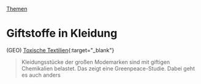 [Themen](../themen.html)   

# Giftstoffe in Kleidung

(GEO) [Toxische Textilien](https://www.geo.de/natur/nachhaltigkeit/3142-rtkl-gift-kleidung-toxische-textilien){:target="_blank"}   
> Kleidungsstücke der großen Modemarken sind mit giftigen Chemikalien belastet. Das zeigt eine Greenpeace-Studie. Dabei geht es auch anders
